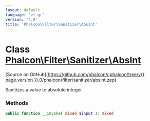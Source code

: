 ```yaml
---
layout: default
language: 'el-gr'
version: '4.0'
title: 'Phalcon\Filter\Sanitizer\AbsInt'
---
```

# Class [Phalcon\Filter\Sanitizer\AbsInt](Phalcon_Filter_Sanitizer_AbsInt)

[Source on GitHub](https://github.com/phalcon/cphalcon/tree/v{{ page.version }}.0/phalcon/filter/sanitizer/absint.zep)

Sanitizes a value to absolute integer

### Methods

```php
public function __invoke( mixed $input ): mixed
```